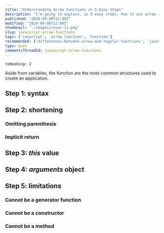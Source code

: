 ```yaml
---
title: "Understanding Arrow Functions in 5 Easy Steps"
description: "I'm going to explain, in 5 easy steps, how to use arrow functions in JavaScript."
published: "2020-09-08T12:00Z"
modified: "2020-09-08T12:00Z"
thumbnail: "./images/cover-11.png"
slug: javascript-arrow-functions
tags: ['javacript', 'arrow function', 'function']
recommended: ['differences-between-arrow-and-regular-functions', 'javascript-arrow-functions-best-practices']
type: post
commentsThreadId: javascript-arrow-functions
---
```


```toc
toHeading: 2
```

Aside from variables, the function are the most common structures used to create an application.  



## Step 1: syntax

## Step 2: shortening

### Omitting parenthesis

### Implicit return

## Step 3: *this* value

## Step 4: *arguments* object

## Step 5: limitations

### Cannot be a generator function

### Cannot be a constructor

### Cannot be a method
